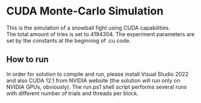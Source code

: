 # CUDA Monte-Carlo Simulation
This is the simulation of a snowball fight using CUDA capabilities.<br />
The total amount of tries is set to 4194304. The experiment parameters are set by the constants at the beginning of .cu code.
## How to run
In order for solution to compile and run, please install Visual Studio 2022 and also CUDA 12.1 from NVIDIA website (the solution will run only on NVIDIA GPUs, obviously). The run.ps1 shell script performs several runs with different number of trials and threads per block.